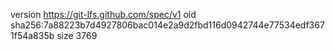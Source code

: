 version https://git-lfs.github.com/spec/v1
oid sha256:7a88223b7d4927806bac014e2a9d2fbd116d0942744e77534edf3671f54a835b
size 3769
